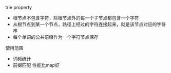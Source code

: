 trie property

- 根节点不包含字符，除根节点外的每一个子节点都包含一个字符
- 从根节点到某一个节点，路径上经过的字符连接起来，就是该节点对应的字符串
- 每个单词的公共前缀作为一个字符节点保存

使用范围

- 词频统计
- 前缀匹配 性能比map好
